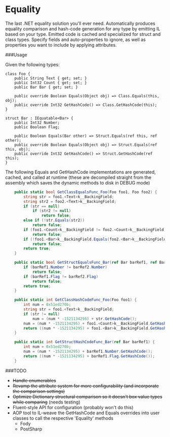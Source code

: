 # Equality
The last .NET equality solution you'll ever need. Automatically produces equality comparison and hash-code generation for any type by emitting IL based on your type. Emitted code is cached and specialized for struct and class types. Specify fields and auto-properties to ignore, as well as properties you want to include by applying attributes.

###Usage

Given the following types:

	class Foo {
		public String Text { get; set; }
		public Int32 Count { get; set; }
		public Bar Bar { get; set; }

		public override Boolean Equals(Object obj) => Class.Equals(this, obj);
		public override Int32 GetHashCode() => Class.GetHashCode(this);
	}

	struct Bar : IEquatable<Bar> {
		public Int32 Number;
		public Boolean Flag;

		public Boolean Equals(Bar other) => Struct.Equals(ref this, ref other);
		public override Boolean Equals(Object obj) => Struct.Equals(ref this, obj);
		public override Int32 GetHashCode() => Struct.GetHashCode(ref this);
	}

The following Equals and GetHashCode implementations are generated, cached, and called at runtime (these are decompiled straight from the assembly which saves the dynamic methods to disk in DEBUG mode)

```csharp
	public static bool GetClassEqualsFunc_Foo(Foo foo1, Foo foo2) {
		string str = foo1.<Text>k__BackingField;
		string str2 = foo2.<Text>k__BackingField;
		if (str == null)
			if (str2 != null)
				return false;
		else if (!str.Equals(str2))
			return false;
		if (foo1.<Count>k__BackingField != foo2.<Count>k__BackingField)
			return false;
		if (!foo1.<Bar>k__BackingField.Equals(foo2.<Bar>k__BackingField))
			return false;
		return true;
	}

	public static bool GetStructEqualsFunc_Bar(ref Bar barRef1, ref Bar barRef2) {
		if (barRef1.Number != barRef2.Number)
			return false;
		if (barRef1.Flag != barRef2.Flag)
			return false;
		return true;
	}

	public static int GetClassHashCodeFunc_Foo(Foo foo1) {
		int num = 0x51ed270b;
		string str = foo1.<Text>k__BackingField;
		if (str != null)
			num = (num * -1521134295) + str.GetHashCode();
		num = (num * -1521134295) + foo1.<Count>k__BackingField.GetHashCode();
		return ((num * -1521134295) + foo1.<Bar>k__BackingField.GetHashCode());
	}

	public static int GetStructHashCodeFunc_Bar(ref Bar barRef1) {
		int num = 0x51ed270b;
		num = (num * -1521134295) + barRef1.Number.GetHashCode();
		return ((num * -1521134295) + barRef1.Flag.GetHashCode());
	}
```

###TODO

- ~~Handle enumerables~~
- ~~Revamp the attribute system for more configurability (and incorporate the comparison settings)~~
- ~~Optimize Dictionary structural comparison so it doesn't box value types while comparing~~ (needs testing)
- Fluent-style API for configuration (probably won't do this)
- AOP tool to IL-weave the GetHashCode and Equals overrides into user classes to call the respective 'Equality' methods
	- Fody
	- PostSharp